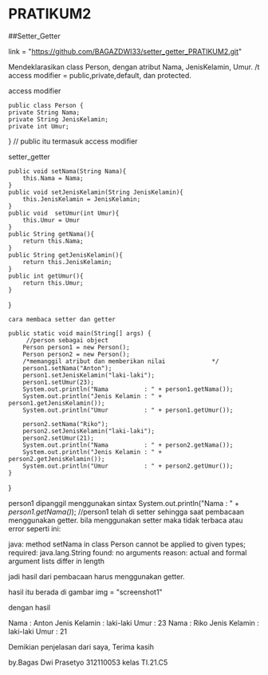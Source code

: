 # PRATIKUM2
##Setter_Getter

link = "https://github.com/BAGAZDWI33/setter_getter_PRATIKUM2.git"

Mendeklarasikan class Person, dengan atribut Nama, JenisKelamin, Umur. /t
access modifier = public,private,default, dan protected.

access modifier

    public class Person {    
    private String Nama;
    private String JenisKelamin;
    private int Umur;
} // public itu termasuk access modifier

setter_getter

    public void setNama(String Nama){
        this.Nama = Nama;
    }
    public void setJenisKelamin(String JenisKelamin){
        this.JenisKelamin = JenisKelamin;
    }
    public void  setUmur(int Umur){
        this.Umur = Umur
    }
    public String getNama(){
        return this.Nama;
    }
    public String getJenisKelamin(){
        return this.JenisKelamin;
    }
    public int getUmur(){
        return this.Umur;
    }
}

    cara membaca setter dan getter

    public static void main(String[] args) {
         //person sebagai object
        Person person1 = new Person();
        Person person2 = new Person();
        /*memanggil atribut dan memberikan nilai             */
        person1.setNama("Anton");
        person1.setJenisKelamin("laki-laki");
        person1.setUmur(23);
        System.out.println("Nama          : " + person1.getNama());
        System.out.println("Jenis Kelamin : " + person1.getJenisKelamin());
        System.out.println("Umur          : " + person1.getUmur());

        person2.setNama("Riko");
        person2.setJenisKelamin("laki-laki");
        person2.setUmur(21);
        System.out.println("Nama          : " + person2.getNama());
        System.out.println("Jenis Kelamin : " + person2.getJenisKelamin());
        System.out.println("Umur          : " + person2.getUmur());
    }
}

person1 dipanggil menggunakan sintax System.out.println("Nama          : " + *person1.getNama()*); //person1 telah di setter sehingga saat pembacaan menggunakan getter. bila menggunakan setter maka tidak terbaca atau error seperti ini:

java: method setNama in class Person cannot be applied to given types;
  required: java.lang.String
  found: no arguments
  reason: actual and formal argument lists differ in length

jadi hasil dari pembacaan harus menggunakan getter.

hasil itu berada di gambar img = "screenshot1"

dengan hasil

Nama          : Anton
Jenis Kelamin : laki-laki
Umur          : 23
Nama          : Riko
Jenis Kelamin : laki-laki
Umur          : 21

Demikian penjelasan dari saya, Terima kasih

by.Bagas Dwi Prasetyo 312110053 kelas TI.21.C5



